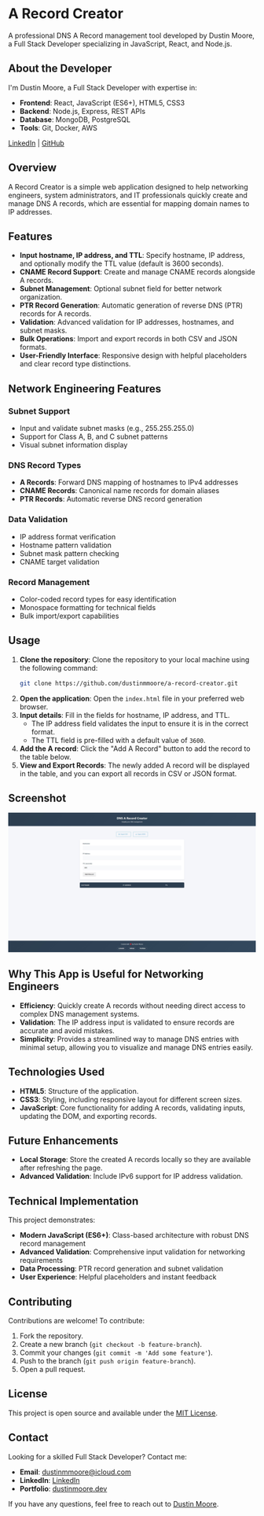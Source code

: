 # A Record Creator

A professional DNS A Record management tool developed by Dustin Moore, a Full Stack Developer specializing in JavaScript, React, and Node.js.

## About the Developer

I'm Dustin Moore, a Full Stack Developer with expertise in:

- **Frontend**: React, JavaScript (ES6+), HTML5, CSS3
- **Backend**: Node.js, Express, REST APIs
- **Database**: MongoDB, PostgreSQL
- **Tools**: Git, Docker, AWS

[LinkedIn](https://www.linkedin.com/in/dustinmmoore) | [GitHub](https://github.com/dustinmmoore)

## Overview

A Record Creator is a simple web application designed to help networking engineers, system administrators, and IT professionals quickly create and manage DNS A records, which are essential for mapping domain names to IP addresses.

## Features

- **Input hostname, IP address, and TTL**: Specify hostname, IP address, and optionally modify the TTL value (default is 3600 seconds).
- **CNAME Record Support**: Create and manage CNAME records alongside A records.
- **Subnet Management**: Optional subnet field for better network organization.
- **PTR Record Generation**: Automatic generation of reverse DNS (PTR) records for A records.
- **Validation**: Advanced validation for IP addresses, hostnames, and subnet masks.
- **Bulk Operations**: Import and export records in both CSV and JSON formats.
- **User-Friendly Interface**: Responsive design with helpful placeholders and clear record type distinctions.

## Network Engineering Features

### Subnet Support
- Input and validate subnet masks (e.g., 255.255.255.0)
- Support for Class A, B, and C subnet patterns
- Visual subnet information display

### DNS Record Types
- **A Records**: Forward DNS mapping of hostnames to IPv4 addresses
- **CNAME Records**: Canonical name records for domain aliases
- **PTR Records**: Automatic reverse DNS record generation

### Data Validation
- IP address format verification
- Hostname pattern validation
- Subnet mask pattern checking
- CNAME target validation

### Record Management
- Color-coded record types for easy identification
- Monospace formatting for technical fields
- Bulk import/export capabilities

## Usage

1. **Clone the repository**: Clone the repository to your local machine using the following command:
   ```sh
   git clone https://github.com/dustinmmoore/a-record-creator.git
   ```
2. **Open the application**: Open the `index.html` file in your preferred web browser.
3. **Input details**: Fill in the fields for hostname, IP address, and TTL.
   - The IP address field validates the input to ensure it is in the correct format.
   - The TTL field is pre-filled with a default value of `3600`.
4. **Add the A record**: Click the "Add A Record" button to add the record to the table below.
5. **View and Export Records**: The newly added A record will be displayed in the table, and you can export all records in CSV or JSON format.

## Screenshot

![A Record Creator Screenshot](./assets/images/a-record-dustin-moore.jpg)

## Why This App is Useful for Networking Engineers

- **Efficiency**: Quickly create A records without needing direct access to complex DNS management systems.
- **Validation**: The IP address input is validated to ensure records are accurate and avoid mistakes.
- **Simplicity**: Provides a streamlined way to manage DNS entries with minimal setup, allowing you to visualize and manage DNS entries easily.

## Technologies Used

- **HTML5**: Structure of the application.
- **CSS3**: Styling, including responsive layout for different screen sizes.
- **JavaScript**: Core functionality for adding A records, validating inputs, updating the DOM, and exporting records.

## Future Enhancements

- **Local Storage**: Store the created A records locally so they are available after refreshing the page.
- **Advanced Validation**: Include IPv6 support for IP address validation.

## Technical Implementation

This project demonstrates:

- **Modern JavaScript (ES6+)**: Class-based architecture with robust DNS record management
- **Advanced Validation**: Comprehensive input validation for networking requirements
- **Data Processing**: PTR record generation and subnet validation
- **User Experience**: Helpful placeholders and instant feedback

## Contributing

Contributions are welcome! To contribute:

1. Fork the repository.
2. Create a new branch (`git checkout -b feature-branch`).
3. Commit your changes (`git commit -m 'Add some feature'`).
4. Push to the branch (`git push origin feature-branch`).
5. Open a pull request.

## License

This project is open source and available under the [MIT License](LICENSE).

## Contact

Looking for a skilled Full Stack Developer? Contact me:

- **Email**: dustinmmoore@icloud.com
- **LinkedIn**: [LinkedIn](https://www.linkedin.com/in/dustinmmoore)
- **Portfolio**: [dustinmoore.dev](https://www.dustinmoore.dev)

If you have any questions, feel free to reach out to [Dustin Moore](https://www.linkedin.com/in/dustinmmoore).
